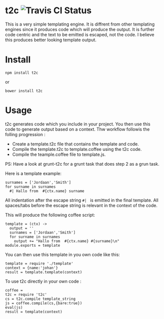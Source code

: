 t2c  ![Travis CI Status](https://api.travis-ci.org/johanjordaan/t2c.svg?branch=master "Travis CI Status")
=========

This is a very simple templating engine. It is diffrent from other templating engines since it produces code which will produce the output. It is further code centric and the text to be emitted is escaped, not the code. I believe this produces better looking template output.

Install
=========

`npm install t2c`

or 

`bower install t2c`

Usage
=========
t2c generates code which you include in your project. You then use this code to generate output based on a context. Thw workflow followis the folling progression : 
* Create a template.t2c file that contains the template and code.
* Compile the template.t2c to template.coffee using the t2c code.
* Compile the teample.coffee file to template.js.

PS: Have a look at grunt-t2c for a grunt task that does step 2 as a grun task. 

Here is a template example:
```
surnames = ['Jordaan','Smith']
for surname in surnames 
  #| Hallo from  #{ctx.name} surname
```
All indentation after the escape string `#| ` is emitted in the final template. All spaces/tabs before the escape string is relevant in the context of the code.

This will produce the following coffee script:
```
template = (ctx) ->
  output = ''
  surnames = ['Jordaan','Smith']
  for surname in surnames 
    output += "Hallo from  #{ctx.name} #{surname}\n"
module.exports = template
```

You can then use this template in you own code like this:
```
template = require './template'
context = {name:'johan'}
result = template.template(context)
```

To use t2c directly in your own code :
```
coffee = 
t2c = require 't2c'
cs = t2c.compile template_string 
js = coffee.compile(cs,{bare:true})
eval(js)
result = template(context)  
```






